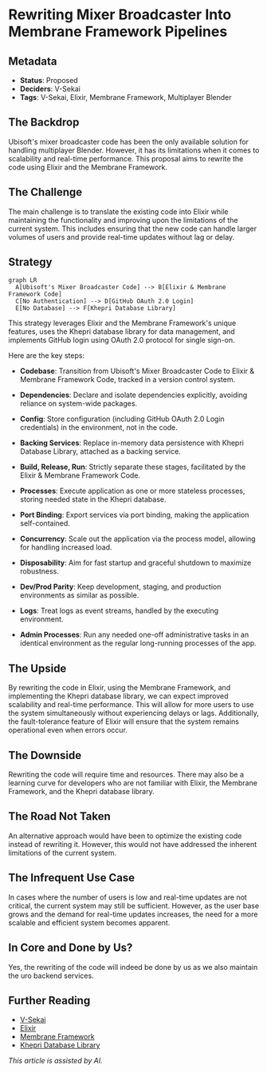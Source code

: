 # Rewriting Mixer Broadcaster Into Membrane Framework Pipelines

## Metadata  

- **Status**: Proposed
- **Deciders**: V-Sekai  
- **Tags**: V-Sekai, Elixir, Membrane Framework, Multiplayer Blender

## The Backdrop  

Ubisoft's mixer broadcaster code has been the only available solution for handling multiplayer Blender. However, it has its limitations when it comes to scalability and real-time performance. This proposal aims to rewrite the code using Elixir and the Membrane Framework.

## The Challenge  

The main challenge is to translate the existing code into Elixir while maintaining the functionality and improving upon the limitations of the current system. This includes ensuring that the new code can handle larger volumes of users and provide real-time updates without lag or delay.

## Strategy  

```mermaid
graph LR
  A[Ubisoft's Mixer Broadcaster Code] --> B[Elixir & Membrane Framework Code]
  C[No Authentication] --> D[GitHub OAuth 2.0 Login]
  E[No Database] --> F[Khepri Database Library]
```

This strategy leverages Elixir and the Membrane Framework's unique features, uses the Khepri database library for data management, and implements GitHub login using OAuth 2.0 protocol for single sign-on.

Here are the key steps:

- **Codebase**: Transition from Ubisoft's Mixer Broadcaster Code to Elixir & Membrane Framework Code, tracked in a version control system.
  
- **Dependencies**: Declare and isolate dependencies explicitly, avoiding reliance on system-wide packages.

- **Config**: Store configuration (including GitHub OAuth 2.0 Login credentials) in the environment, not in the code.

- **Backing Services**: Replace in-memory data persistence with Khepri Database Library, attached as a backing service.

- **Build, Release, Run**: Strictly separate these stages, facilitated by the Elixir & Membrane Framework Code.

- **Processes**: Execute application as one or more stateless processes, storing needed state in the Khepri database.

- **Port Binding**: Export services via port binding, making the application self-contained.

- **Concurrency**: Scale out the application via the process model, allowing for handling increased load.

- **Disposability**: Aim for fast startup and graceful shutdown to maximize robustness.

- **Dev/Prod Parity**: Keep development, staging, and production environments as similar as possible.

- **Logs**: Treat logs as event streams, handled by the executing environment.

- **Admin Processes**: Run any needed one-off administrative tasks in an identical environment as the regular long-running processes of the app.

## The Upside  

By rewriting the code in Elixir, using the Membrane Framework, and implementing the Khepri database library, we can expect improved scalability and real-time performance. This will allow for more users to use the system simultaneously without experiencing delays or lags. Additionally, the fault-tolerance feature of Elixir will ensure that the system remains operational even when errors occur.

## The Downside  

Rewriting the code will require time and resources. There may also be a learning curve for developers who are not familiar with Elixir, the Membrane Framework, and the Khepri database library.

## The Road Not Taken  

An alternative approach would have been to optimize the existing code instead of rewriting it. However, this would not have addressed the inherent limitations of the current system.

## The Infrequent Use Case  

In cases where the number of users is low and real-time updates are not critical, the current system may still be sufficient. However, as the user base grows and the demand for real-time updates increases, the need for a more scalable and efficient system becomes apparent.

## In Core and Done by Us?  

Yes, the rewriting of the code will indeed be done by us as we also maintain the uro backend services.

## Further Reading  

- [V-Sekai](https://v-sekai.org/)  
- [Elixir](https://elixir-lang.org/)
- [Membrane Framework](https://www.membraneframework.org/)
- [Khepri Database Library](https://hex.pm/packages/khepri)

*This article is assisted by AI.*